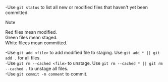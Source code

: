 -Use `git status` to list all new or modified files that haven't yet been committed.
> [!NOTE]
> Red files mean modified.
> <br/>
> Green files mean staged.
> <br/>
> White filees mean committed.

-Use `git add <file>` to add modified file to staging. Use `git add * || git add .` for all files.
<br/>
-Use `git rm --cached <file>` to unstage. Use `git rm --cached * || git rm --cached .` to unstage all files.
<br/>
-Use `git commit -m comment` to commit.


